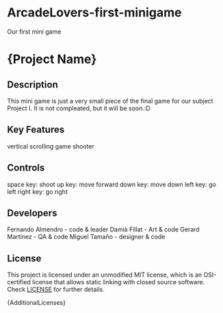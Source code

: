 # ArcadeLovers-first-minigame
Our first mini game

# {Project Name}

## Description

This mini game is just a very small piece of the final game for our subject Project I. It is not compleated, but it will be soon.:D


## Key Features

vertical scrolling game
shooter

## Controls

space key: shoot
up key: move forward
down key: move down
left key: go left
right key: go right

## Developers

Fernando Almendro - code & leader
Damià Fillat - Art & code
Gerard Martínez - QA & code
Miguel Tamaño - designer & code

## License

This project is licensed under an unmodified MIT license, which is an OSI-certified license that allows static linking with closed source software. Check [LICENSE](LICENSE) for further details.

{AdditionalLicenses}
